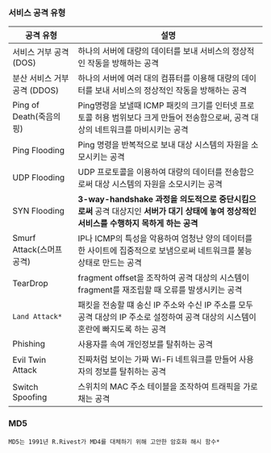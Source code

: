 ### 서비스 공격 유형
| 공격 유형                | 설명                                                                                 |
|----------------------|------------------------------------------------------------------------------------|
| 서비스 거부 공격 (DOS)      | 하나의 서버에 대량의 데이터를 보내 서비스의 정상적인 작동을 방해하는 공격                                          |
| 분산 서비스 거부 공격 (DDOS)  | 하나의 서버에 여러 대의 컴퓨터를 이용해 대량의 데이터를 보내 서비스의 정상적인 작동을 방해하는 공격                           |
| Ping of Death(죽음의 핑) | Ping명령을 보낼때 ICMP 패킷의 크기를 인터넷 프로토콜 허용 범위보다 크게 만들어 전송함으로써, 공격 대상의 네트워크를 마비시키는 공격     |
| Ping Flooding        | Ping 명령을 반복적으로 보내 대상 시스템의 자원을 소모시키는 공격                                         |
| UDP Flooding         | UDP 프로토콜을 이용하여 대량의 데이터를 전송함으로써 대상 시스템의 자원을 소모시키는 공격                                 |
| SYN Flooding         | **3-way-handshake 과정을 의도적으로 중단시킴으로써** 공격 대상지인 **서버가 대기 상태에 놓여 정상적인 서비스를 수행하지 목하게 하는 공격** |
| Smurf Attack(스머프 공격) | IP나 ICMP의 특성을 악용하여 엄청난 양의 데이터를 한 사이트에 집중적으로 보냄으로써 네트워크를 불능 상태로 만드는 공격              |
| TearDrop             | fragment offset을 조작하여 공격 대상의 시스템이 fragment를 재조립할 때 오류를 발생시키는 공격                    |
| `Land Attack*`        | 패킷을 전송할 떄 송신 IP 주소와 수신 IP 주소를 모두 공격 대상의 IP 주소로 설정하여 공격 대상의 시스템이 혼란에 빠지도록 하는 공격     |
| Phishing             | 사용자를 속여 개인정보를 탈취하는 공격 |
| Evil Twin Attack     | 진짜처럼 보이는 가짜 Wi-Fi 네트워크를 만들어 사용자의 정보를 탈취하는 공격 |
| Switch Spoofing      | 스위치의 MAC 주소 테이블을 조작하여 트래픽을 가로채는 공격 |

### MD5
`MD5는 1991년 R.Rivest가 MD4를 대체하기 위해 고안한 암호화 해시 함수*`

